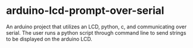 # arduino-lcd-prompt-over-serial
An arduino project that utilizes an LCD, python, c, and communicating over serial. The user runs a python script through command line to send strings to be displayed on the arduino LCD.
